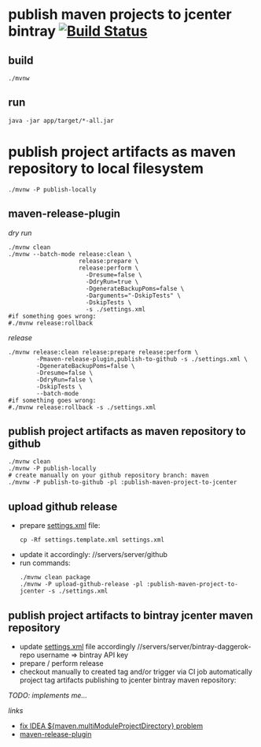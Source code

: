 # publish maven projects to jcenter bintray [![Build Status](https://travis-ci.org/daggerok/publish-maven-project-to-jcenter.svg?branch=master)](https://travis-ci.org/daggerok/publish-maven-project-to-jcenter)

## build

```shell script
./mvnw
```

## run

```shell script
java -jar app/target/*-all.jar
```

# publish project artifacts as maven repository to local filesystem

```shell script
./mvnw -P publish-locally
```

## maven-release-plugin

_dry run_

```shell script
./mvnw clean
./mvnw --batch-mode release:clean \
                    release:prepare \
                    release:perform \
                      -Dresume=false \
                      -DdryRun=true \
                      -DgenerateBackupPoms=false \
                      -Darguments="-DskipTests" \
                      -DskipTests \
                      -s ./settings.xml
#if something goes wrong:
#./mvnw release:rollback
```

_release_

```shell script
./mvnw release:clean release:prepare release:perform \
        -Pmaven-release-plugin,publish-to-github -s ./settings.xml \
        -DgenerateBackupPoms=false \
        -Dresume=false \
        -DdryRun=false \
        -DskipTests \
        --batch-mode
#if something goes wrong:
#./mvnw release:rollback -s ./settings.xml
```

<!--

```shell script
./mvnw clean
./mvnw --batch-mode -Dresume=false -DdryRun=true release:clean release:prepare -DgenerateReleasePoms=false
# if everything is great:
./mvnw --batch-mode -Dresume=false -DdryRun=true release:clean
./mvnw --batch-mode -Dresume=false release:prepare release:perform -s ./settings.xml
# if errors occurs:
#./mvnw release:rollback
```

-->

## publish project artifacts as maven repository to github

```shell script
./mvnw clean
./mvnw -P publish-locally
# create manually on your github repository branch: maven
./mvnw -P publish-to-github -pl :publish-maven-project-to-jcenter
```

## upload github release

* prepare [settings.xml](settings.xml) file:
  ```shell script
  cp -Rf settings.template.xml settings.xml
  ```
* update it accordingly: //servers/server/github
* run commands:
  ```shell script
  ./mvnw clean package
  ./mvnw -P upload-github-release -pl :publish-maven-project-to-jcenter -s ./settings.xml
  ```

## publish project artifacts to bintray jcenter maven repository

* update [settings.xml](./settings.xml) file accordingly //servers/server/bintray-daggerok-repo
  username => bintray API key
* prepare / perform release
* checkout manually to created tag and/or trigger via CI job automatically project tag artifacts publishing to jcenter bintray maven repository:

_TODO: implements me..._

_links_

* [fix IDEA ${maven.multiModuleProjectDirectory} problem](https://stackoverflow.com/questions/29983683/dmaven-multimoduleprojectdirectory-not-set-issue-with-maven-and-intellij)
* [maven-release-plugin](https://maven.apache.org/maven-release/maven-release-plugin/examples/update-versions.html)
